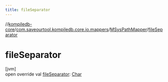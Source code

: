 ```yaml
---
title: fileSeparator
---
```

//[kompiledb-core](../../../index.html)/[com.saveourtool.kompiledb.core.io.mappers](../index.html)/[MSysPathMapper](index.html)/[fileSeparator](file-separator.html)



# fileSeparator



[jvm]\
open override val [fileSeparator](file-separator.html): [Char](https://kotlinlang.org/api/latest/jvm/stdlib/kotlin/-char/index.html)




